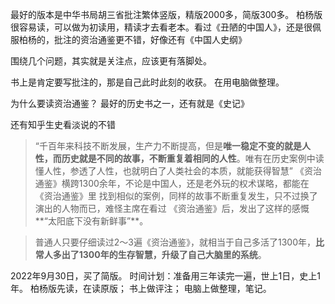 最好的版本是中华书局胡三省批注繁体竖版，精版2000多，简版300多。
柏杨版很容易读，可以做为初读用，精读才去看老本。看过《丑陋的中国人》，还是很佩服柏杨的，批注的资治通鉴更不错，好像还有《中国人史纲》

围绕几个问题，其实就是关注点，应该更有落脚处。

书上是肯定要写批注的，那是自己此时此刻的收获。
在用电脑做整理。

为什么要读资治通鉴？
最好的历史书之一，还有就是《史记》


还有知乎生史看淡说的不错 
>“千百年来科技不断发展，生产力不断提高，但是**唯一稳定不变的就是人性，而历史就是不同的故事，不断重复着相同的人性**。唯有在历史案例中读懂人性，参透了人性，也就明白了人类社会的本质，就能获得智慧”
《资治通鉴》横跨1300余年，不论是中国人，还是老外玩的权术谋略，都能在《资治通鉴》里
  找到相似的案例，同样的故事不断重复发生，只不过换了演出的人物而已，难怪主席在看过
《资治通鉴》后，发出了这样的感慨**“太阳底下没有新鲜事”**。

>普通人只要仔细读过2～3遍《资治通鉴》，就相当于自己多活了1300年，**比常人多出了1300年的生存智慧，升级了自己大脑里的系统**。

  
  

2022年9月30日，买了简版。
时间计划：准备用三年读完一遍，世上1日，史上1年。
柏杨版先读，在读原版；
书上做评注；
电脑上做整理，笔记。


